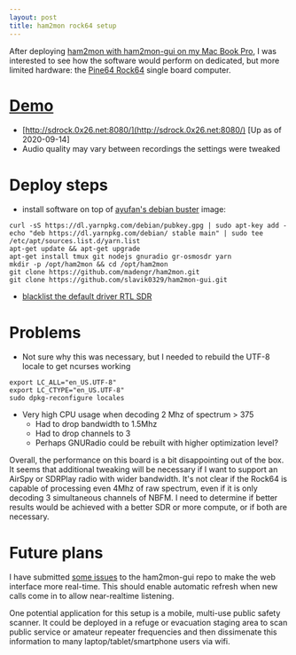 ```yaml
---
layout: post
title: ham2mon rock64 setup
---
```


After deploying [ham2mon with ham2mon-gui on my Mac Book Pro](http://www.kf7hvm.com/ham2mon-multi-channel-scanner/),
I was interested to see how the software would perform on dedicated, but more limited hardware: the
[Pine64 Rock64](https://www.pine64.org/devices/single-board-computers/rock64/)
single board computer.

# [Demo](http://sdrock.0x26.net:8080/)

* [http://sdrock.0x26.net:8080/](http://sdrock.0x26.net:8080/) [Up as of 2020-09-14]
* Audio quality may vary between recordings the settings were tweaked

# Deploy steps

* install software on top of
[ayufan's debian buster](https://github.com/ayufan-rock64/linux-build/releases/tag/0.9.14) image:

```
curl -sS https://dl.yarnpkg.com/debian/pubkey.gpg | sudo apt-key add -
echo "deb https://dl.yarnpkg.com/debian/ stable main" | sudo tee /etc/apt/sources.list.d/yarn.list
apt-get update && apt-get upgrade
apt-get install tmux git nodejs gnuradio gr-osmosdr yarn
mkdir -p /opt/ham2mon && cd /opt/ham2mon
git clone https://github.com/madengr/ham2mon.git
git clone https://github.com/slavik0329/ham2mon-gui.git
```

* [blacklist the default driver RTL SDR](https://gist.github.com/matix2120/a58976b7cca97f7ba3f22998e925a7f5)


# Problems
  
* Not sure why this was necessary, but I needed to rebuild the UTF-8 locale to get ncurses working

```
export LC_ALL="en_US.UTF-8"
export LC_CTYPE="en_US.UTF-8"
sudo dpkg-reconfigure locales
```

* Very high CPU usage when decoding 2 Mhz of spectrum > 375
  * Had to drop bandwidth to 1.5Mhz
  * Had to drop channels to 3
  * Perhaps GNURadio could be rebuilt with higher optimization level?
  
Overall, the performance on this board is a bit disappointing out of the box. It seems that
additional tweaking will be necessary if I want to support an AirSpy or SDRPlay radio with
wider bandwidth. It's not clear if the Rock64 is capable of processing even 4Mhz of raw spectrum, even if
it is only decoding 3 simultaneous channels of NBFM. I need to determine if better results would
be achieved with a better SDR or more compute, or if both are necessary.

# Future plans

I have submitted [some issues](https://github.com/slavik0329/ham2mon-gui/issues) to the ham2mon-gui repo
to make the web interface more real-time. This should enable automatic refresh when new calls
come in to allow near-realtime listening.

One potential application for this setup is a mobile, multi-use public safety scanner. It could be
deployed in a refuge or evacuation staging area to scan public service or amateur repeater
frequencies and then dissimenate this information to many laptop/tablet/smartphone users via wifi.
